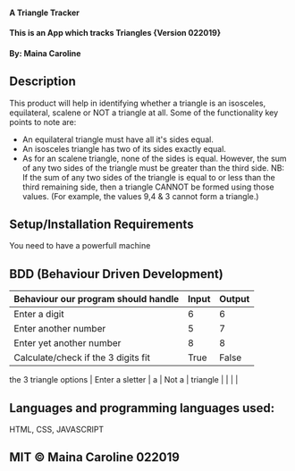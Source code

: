 #### A Triangle Tracker

#### This is an App which tracks Triangles {Version 022019}

#### By: Maina Caroline

## Description
This product will help in identifying whether a triangle is an isosceles, equilateral, scalene or NOT a triangle at all.
Some of the functionality key points to note are:

- An equilateral triangle must have all it's sides equal.
- An isosceles triangle has two of its sides exactly equal.
- As for an scalene triangle, none of the sides is equal. However, the sum of any two sides of the triangle must be greater than the third side.
NB: If the sum of any two sides of the triangle is equal to or less than the third remaining side, then a triangle CANNOT be formed using those values. (For example, the values 9,4 & 3 cannot form a triangle.)

## Setup/Installation Requirements
You need to have a powerfull machine

## BDD (Behaviour Driven Development)

| Behaviour our program should handle | Input | Output |
| ------------------------------------|-------| ------ |
| Enter a digit                       | 6     | 6      |
| Enter another number                | 5     | 7      |
| Enter yet another number            | 8     | 8      |
| Calculate/check if the 3 digits fit | True  | False  
  the 3 triangle options 
| Enter a sletter                      |  a   | Not a  |
                                                triangle
|                                      |      |        |
                                       

## Languages and programming languages used:
HTML, CSS, JAVASCRIPT



## MIT © Maina Caroline 022019




